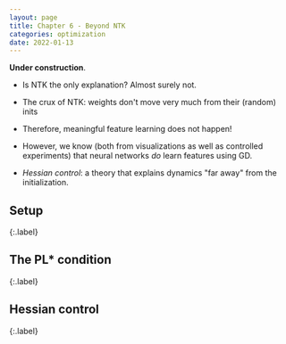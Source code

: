 ```yaml
---
layout: page
title: Chapter 6 - Beyond NTK
categories: optimization
date: 2022-01-13
---
```



**Under construction**.


* Is NTK the only explanation? Almost surely not.

* The crux of NTK: weights don't move very much from their (random) inits

* Therefore, meaningful feature learning does not happen!

* However, we know (both from visualizations as well as controlled experiments) that neural networks *do* learn features using GD.

* *Hessian control*: a theory that explains dynamics "far away" from the initialization.

## Setup
{:.label}

## The PL* condition
{:.label}

## Hessian control
{:.label}
